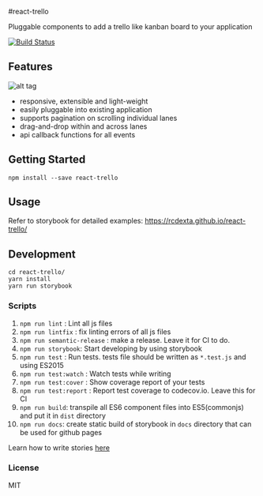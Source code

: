#react-trello

Pluggable components to add a trello like kanban board to your application

[![Build Status](https://travis-ci.org/rcdexta/react-trello.svg?branch=master)](https://travis-ci.org/rcdexta/react-trello)

## Features

![alt tag](https://github.com/rcdexta/react-trello/raw/master/react-trello.gif)

* responsive, extensible and light-weight
* easily pluggable into existing application
* supports pagination on scrolling individual lanes
* drag-and-drop within and across lanes
* api callback functions for all events 

## Getting Started

```
npm install --save react-trello

```

## Usage

Refer to storybook for detailed examples: https://rcdexta.github.io/react-trello/

## Development
```
cd react-trello/
yarn install
yarn run storybook
```

### Scripts

1. `npm run lint` : Lint all js files
1. `npm run lintfix` : fix linting errors of all js files
1. `npm run semantic-release` : make a release. Leave it for CI to do.
1. `npm run storybook`: Start developing by using storybook
1. `npm run test` : Run tests. tests file should be written as `*.test.js` and using ES2015
1. `npm run test:watch` : Watch tests while writing
1. `npm run test:cover` : Show coverage report of your tests
1. `npm run test:report` : Report test coverage to codecov.io. Leave this for CI
1. `npm run build`: transpile all ES6 component files into ES5(commonjs) and put it in `dist` directory
1. `npm run docs`: create static build of storybook in `docs` directory that can be used for github pages

Learn how to write stories [here](https://getstorybook.io/docs/basics/writing-stories)

### License
MIT
